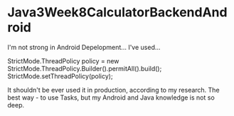 # Java3Week8CalculatorBackendAndroid

I'm not strong in Android Depelopment... I've used...

StrictMode.ThreadPolicy policy = new StrictMode.ThreadPolicy.Builder().permitAll().build();
StrictMode.setThreadPolicy(policy);

It shouldn't be ever used it in production, according to my research.
The best way - to use Tasks, but my Android and Java knowledge is not so deep.
